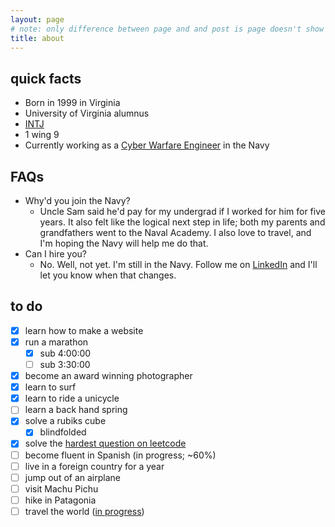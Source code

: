 ```yaml
---
layout: page
# note: only difference between page and and post is page doesn't show publish date
title: about
---
```

## quick facts
- Born in 1999 in Virginia
- University of Virginia alumnus
- [INTJ](https://www.16personalities.com/intj-personality)
- 1 wing 9
- Currently working as a [Cyber Warfare Engineer](https://youtu.be/k_z_K8a4tuM?si=ixGbbrxtarS3bETN) in the Navy

## FAQs
- Why'd you join the Navy?
	- Uncle Sam said he'd pay for my undergrad if I worked for him for five years. It also felt like the logical next step in life; both my parents and grandfathers went to the Naval Academy. I also love to travel, and I'm hoping the Navy will help me do that.
- Can I hire you?
	- No. Well, not yet. I'm still in the Navy. Follow me on [LinkedIn](https://www.linkedin.com/in/tr15t4n) and I'll let you know when that changes.

## to do

- [x] learn how to make a website
- [x] run a marathon
	- [X] sub 4:00:00
	- [ ] sub 3:30:00
- [x] become an award winning photographer
- [x] learn to surf
- [x] learn to ride a unicycle
- [ ] learn a back hand spring
- [x] solve a rubiks cube
	- [x] blindfolded
- [x] solve the [hardest question on leetcode](https://leetcode.com/problems/strong-password-checker/description/)
- [ ] become fluent in Spanish (in progress; ~60%)
- [ ] live in a foreign country for a year
- [ ] jump out of an airplane
- [ ] visit Machu Pichu
- [ ] hike in Patagonia
- [ ] travel the world (<a target="_blank" href="/assets/graphs/world-travel.html">in progress</a>)
